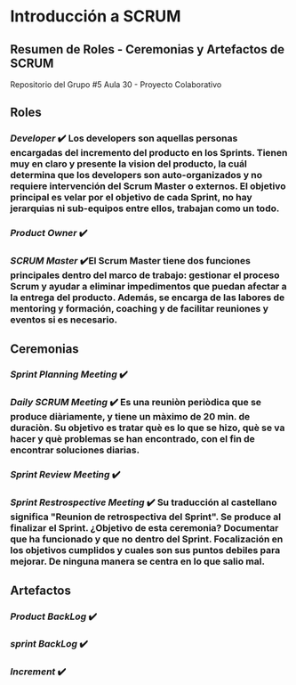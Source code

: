 # Introducción a SCRUM
## Resumen de Roles - Ceremonias y Artefactos de SCRUM

Repositorio del Grupo #5 Aula 30 - Proyecto Colaborativo

## Roles
  ### _Developer_ :heavy_check_mark: Los developers son aquellas personas encargadas del incremento del producto en los Sprints. Tienen muy en claro y presente la vision del producto, la cuál determina que los developers son auto-organizados y no requiere intervención del Scrum Master o externos. El objetivo principal es velar por el objetivo de cada Sprint, no hay jerarquias ni sub-equipos entre ellos, trabajan como un todo.
  
  ### _Product Owner_ :heavy_check_mark: 
  
  ### _SCRUM Master_ :heavy_check_mark:El Scrum Master tiene dos funciones principales dentro del marco de trabajo: gestionar el proceso Scrum y ayudar a eliminar impedimentos que puedan afectar a la entrega del producto. Además, se encarga de las labores de mentoring y formación, coaching y de facilitar reuniones y eventos si es necesario.

## Ceremonias
  ### _Sprint Planning Meeting_ :heavy_check_mark:
  
  ### _Daily SCRUM Meeting_ :heavy_check_mark: Es una reuniòn periòdica que se produce diàriamente, y tiene un màximo de 20 min. de duraciòn. Su objetivo es tratar què es lo que se hizo, què se va hacer y què problemas se han encontrado, con el fin de encontrar soluciones diarias.
  
  ### _Sprint Review Meeting_ :heavy_check_mark:
  
  ### _Sprint Restrospective Meeting_ :heavy_check_mark: Su traducción al castellano significa "Reunion de retrospectiva del Sprint". Se produce al finalizar el Sprint. ¿Objetivo de esta ceremonia? Documentar que ha funcionado y que no dentro del Sprint. Focalización en los objetivos cumplidos y cuales son sus puntos debiles para mejorar. De ninguna manera se centra en lo que salio mal.

## Artefactos
  ### _Product BackLog_ :heavy_check_mark:
  
  ### _sprint BackLog_ :heavy_check_mark:
  
  ### _Increment_ :heavy_check_mark:

